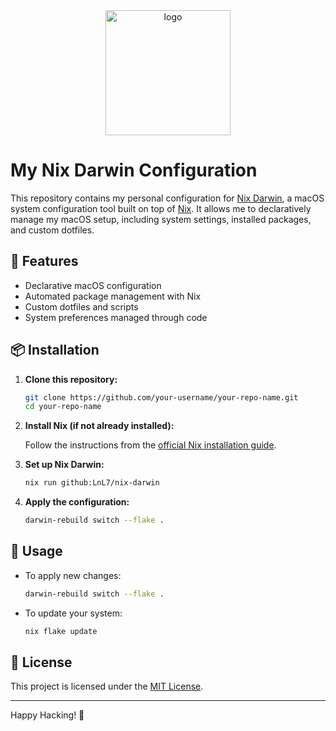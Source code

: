<div align="center">
    <img src="https://daiderd.com/nix-darwin/images/nix-darwin.png" width="200px" alt="logo"/>
</div>

# My Nix Darwin Configuration

This repository contains my personal configuration for [Nix Darwin](https://daiderd.com/nix-darwin/), a macOS system configuration tool built on top of [Nix](https://nixos.org/). It allows me to declaratively manage my macOS setup, including system settings, installed packages, and custom dotfiles.

## 🚀 Features

- Declarative macOS configuration
- Automated package management with Nix
- Custom dotfiles and scripts
- System preferences managed through code

## 📦 Installation

1. **Clone this repository:**

   ```bash
   git clone https://github.com/your-username/your-repo-name.git
   cd your-repo-name
   ```

2. **Install Nix (if not already installed):**

   Follow the instructions from the [official Nix installation guide](https://nixos.org/download.html).

3. **Set up Nix Darwin:**

   ```bash
   nix run github:LnL7/nix-darwin
   ```

4. **Apply the configuration:**

   ```bash
   darwin-rebuild switch --flake .
   ```

## 🔧 Usage

- To apply new changes:

  ```bash
  darwin-rebuild switch --flake .
  ```

- To update your system:
  ```bash
  nix flake update
  ```

## 📄 License

This project is licensed under the [MIT License](LICENSE).

---

Happy Hacking! 🤘
